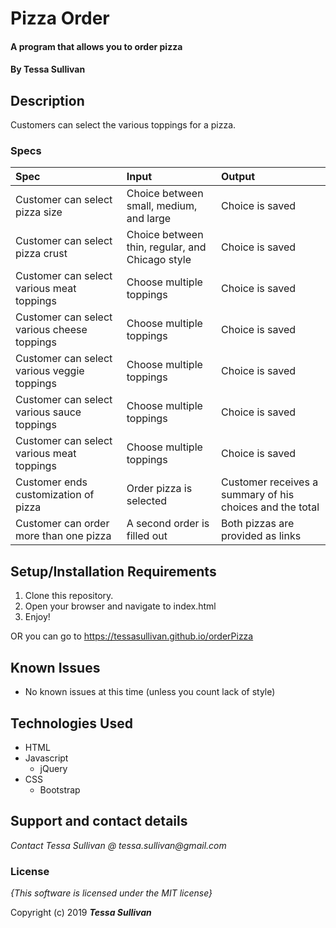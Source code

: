 # Pizza Order

#### A program that allows you to order pizza

#### By **Tessa Sullivan**

## Description

Customers can select the various toppings for a pizza.

### Specs
| Spec | Input | Output |
| :-------------     | :------------- | :------------- |
| Customer can select pizza size | Choice between small, medium, and large |Choice is saved |
| Customer can select pizza crust | Choice between thin, regular, and Chicago style |Choice is saved|
| Customer can select various meat toppings | Choose multiple toppings |Choice is saved|
| Customer can select various cheese toppings | Choose multiple toppings |Choice is saved|
| Customer can select various veggie toppings | Choose multiple toppings |Choice is saved|
| Customer can select various sauce toppings | Choose multiple toppings |Choice is saved|
| Customer can select various meat toppings | Choose multiple toppings |Choice is saved|
| Customer ends customization of pizza | Order pizza is selected |Customer receives a summary of his choices and the total |
| Customer can order more than one pizza | A second order is filled out | Both pizzas are provided as links |


## Setup/Installation Requirements

1. Clone this repository.
2. Open your browser and navigate to index.html
3. Enjoy!

OR you can go to https://tessasullivan.github.io/orderPizza

## Known Issues
* No known issues at this time (unless you count lack of style)

## Technologies Used

* HTML
* Javascript
  * jQuery
* CSS
  * Bootstrap

## Support and contact details

_Contact Tessa Sullivan @ tessa.sullivan@gmail.com_

### License

*{This software is licensed under the MIT license}*

Copyright (c) 2019 **_Tessa Sullivan_**
